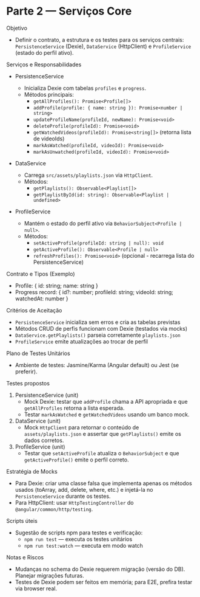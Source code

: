 # Parte 2 — Serviços Core

Objetivo
- Definir o contrato, a estrutura e os testes para os serviços centrais: `PersistenceService` (Dexie), `DataService` (HttpClient) e `ProfileService` (estado do perfil ativo).

Serviços e Responsabilidades
- PersistenceService
  - Inicializa Dexie com tabelas `profiles` e `progress`.
  - Métodos principais:
    - `getAllProfiles(): Promise<Profile[]>`
    - `addProfile(profile: { name: string }): Promise<number | string>`
    - `updateProfileName(profileId, newName): Promise<void>`
    - `deleteProfile(profileId): Promise<void>`
    - `getWatchedVideos(profileId): Promise<string[]>` (retorna lista de videoIds)
    - `markAsWatched(profileId, videoId): Promise<void>`
    - `markAsUnwatched(profileId, videoId): Promise<void>`

- DataService
  - Carrega `src/assets/playlists.json` via `HttpClient`.
  - Métodos:
    - `getPlaylists(): Observable<Playlist[]>`
    - `getPlaylistById(id: string): Observable<Playlist | undefined>`

- ProfileService
  - Mantém o estado do perfil ativo via `BehaviorSubject<Profile | null>`.
  - Métodos:
    - `setActiveProfile(profileId: string | null): void`
    - `getActiveProfile(): Observable<Profile | null>`
    - `refreshProfiles(): Promise<void>` (opcional - recarrega lista do PersistenceService)

Contrato e Tipos (Exemplo)
- Profile: { id: string; name: string }
- Progress record: { id?: number; profileId: string; videoId: string; watchedAt: number }

Critérios de Aceitação
- `PersistenceService` inicializa sem erros e cria as tabelas previstas
- Métodos CRUD de perfis funcionam com Dexie (testados via mocks)
- `DataService.getPlaylists()` parseia corretamente `playlists.json`
- `ProfileService` emite atualizações ao trocar de perfil

Plano de Testes Unitários
- Ambiente de testes: Jasmine/Karma (Angular default) ou Jest (se preferir).

Testes propostos
1. PersistenceService (unit)
   - Mock Dexie: testar que `addProfile` chama a API apropriada e que `getAllProfiles` retorna a lista esperada.
   - Testar `markAsWatched` e `getWatchedVideos` usando um banco mock.
2. DataService (unit)
   - Mock `HttpClient` para retornar o conteúdo de `assets/playlists.json` e assertar que `getPlaylists()` emite os dados corretos.
3. ProfileService (unit)
   - Testar que `setActiveProfile` atualiza o `BehaviorSubject` e que `getActiveProfile()` emite o perfil correto.

Estratégia de Mocks
- Para Dexie: criar uma classe falsa que implementa apenas os métodos usados (toArray, add, delete, where, etc.) e injetá-la no `PersistenceService` durante os testes.
- Para HttpClient: usar `HttpTestingController` do `@angular/common/http/testing`.

Scripts úteis
- Sugestão de scripts npm para testes e verificação:
  - `npm run test` — executa os testes unitários
  - `npm run test:watch` — executa em modo watch

Notas e Riscos
- Mudanças no schema do Dexie requerem migração (versão do DB). Planejar migrações futuras.
- Testes de Dexie podem ser feitos em memória; para E2E, prefira testar via browser real.

